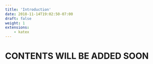 ```yaml
---
title: 'Introduction'
date: 2018-11-14T19:02:50-07:00
draft: false
weight: 1
extensions:
    - katex
---
```


<h1>CONTENTS WILL BE ADDED SOON</h1>

